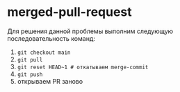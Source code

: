 # merged-pull-request
Для решения данной проблемы выполним следующую последовательность команд:

1) ``git checkout main``
2) ``git pull``
3) ``git reset HEAD~1 # откатываем merge-commit``
4) ``git push``
5) открываем PR заново